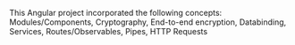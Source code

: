 This Angular project incorporated the following concepts:
  Modules/Components,
  Cryptography,
  End-to-end encryption,
  Databinding,
  Services,
  Routes/Observables,
  Pipes,
  HTTP Requests

